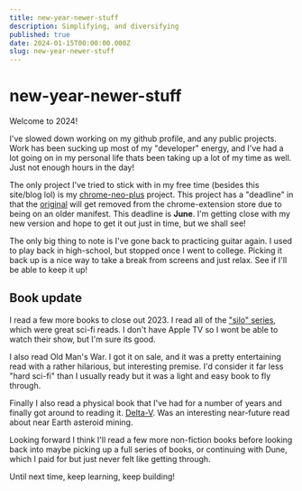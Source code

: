 ```yaml
---
title: new-year-newer-stuff
description: Simplifying, and diversifying
published: true
date: 2024-01-15T00:00:00.000Z
slug: new-year-newer-stuff
---
```


# new-year-newer-stuff

Welcome to 2024!

I've slowed down working on my github profile, and any public projects. Work has been sucking up most of my "developer" energy, and I've had a lot going on in my personal life thats been taking up a lot of my time as well. Just not enough hours in the day!

The only project I've tried to stick with in my free time (besides this site/blog lol) is my [chrome-neo-plus](https://github.com/bradtaniguchi/chrome-neo-plus) project. This project has a "deadline" in that the [original](https://chromewebstore.google.com/detail/chrome-neo/hggldlbbkkpnclkimhegjccgeaibeceg) will get removed from the chrome-extension store due to being on an older manifest. This deadline is **June**. I'm getting close with my new version and hope to get it out just in time, but we shall see!

The only big thing to note is I've gone back to practicing guitar again. I used to play back in high-school, but stopped once I went to college. Picking it back up is a nice way to take a break from screens and just relax. See if I'll be able to keep it up!

## Book update

I read a few more books to close out 2023. I read all of the ["silo" series](<https://en.wikipedia.org/wiki/Silo_(series)>), which were great sci-fi reads. I don't have Apple TV so I wont be able to watch their show, but I'm sure its good.

I also read Old Man's War. I got it on sale, and it was a pretty entertaining read with a rather hilarious, but interesting premise. I'd consider it far less "hard sci-fi" than I usually ready but it was a light and easy book to fly through.

Finally I also read a physical book that I've had for a number of years and finally got around to reading it. [Delta-V](https://www.amazon.com/Delta-v-Daniel-Suarez/dp/1524742414). Was an interesting near-future read about near Earth asteroid mining.

Looking forward I think I'll read a few more non-fiction books before looking back into maybe picking up a full series of books, or continuing with Dune, which I paid for but just never felt like getting through.

Until next time, keep learning, keep building!

